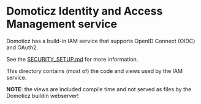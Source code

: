 # Domoticz Identity and Access Management service

Domoticz has a build-in IAM service that supports OpenID Connect (OIDC) and OAuth2.

See the [SECURITY_SETUP.md](../SECURITY_SETUP.md) for more information.

This directory contains (most of) the code and views used by the IAM service.

**NOTE**: the views are included compile time and not served as files by the Domoticz buildin webserver!
